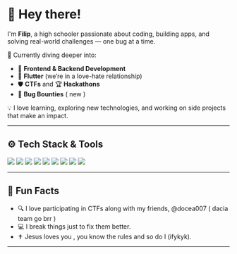 # 👋 Hey there!

I'm **Filip**, a high schooler passionate about coding, building apps, and solving real-world challenges — one bug at a time.

🚀 Currently diving deeper into:
- 🔧 **Frontend & Backend Development**  
- 📱 **Flutter** (we’re in a love-hate relationship)
- 🛡️ **CTFs** and 🏆 **Hackathons**
- 🐛 **Bug Bounties** ( new )

💡 I love learning, exploring new technologies, and working on side projects that make an impact.

---

## ⚙️ Tech Stack & Tools

<div align="left">
  <img src="https://img.shields.io/badge/Python-3776AB?style=for-the-badge&logo=python&logoColor=white" />
  <img src="https://img.shields.io/badge/Dart-0175C2?style=for-the-badge&logo=dart&logoColor=white" />
  <img src="https://img.shields.io/badge/Flutter-02569B?style=for-the-badge&logo=flutter&logoColor=white" />
  <img src="https://img.shields.io/badge/Linux-FCC624?style=for-the-badge&logo=linux&logoColor=black" />
  <img src="https://img.shields.io/badge/HTML5-E34F26?style=for-the-badge&logo=html5&logoColor=white" />
  <img src="https://img.shields.io/badge/CSS3-1572B6?style=for-the-badge&logo=css3&logoColor=white" />
  <img src="https://img.shields.io/badge/JavaScript-F7DF1E?style=for-the-badge&logo=javascript&logoColor=black" />
  <img src="https://img.shields.io/badge/WSL-4D4D4D?style=for-the-badge&logo=windows&logoColor=white" />
  <img src="https://img.shields.io/badge/CTF-FF4081?style=for-the-badge&logo=hackthebox&logoColor=white" />
</div>

---

## 🧠 Fun Facts

- 🔍 I love participating in CTFs along with my friends, @docea007 ( dacia team go brr )
- 💻 I break things just to fix them better.
- ✝️ Jesus loves you , you know the rules and so do I (ifykyk).

---

